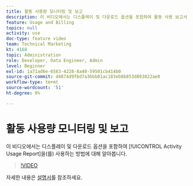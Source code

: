 ```yaml
---
title: 활동 사용량 모니터링 및 보고
description: 이 비디오에서는 디스플레이 및 다운로드 옵션을 포함하여 활동 사용 보고서 를 사용하는 방법에 대해 알아봅니다.
feature: Usage and Billing
topics: null
activity: use
doc-type: feature video
team: Technical Marketing
kt: 4168
topic: Administration
role: Developer, Data Engineer, Admin
level: Beginner
exl-id: 1a71ad6e-6583-4228-8a40-59501cb414b0
source-git-commit: d4874d9f6d7a36bb81ac183eb8b853d893822ae0
workflow-type: tm+mt
source-wordcount: '51'
ht-degree: 0%

---
```


# 활동 사용량 모니터링 및 보고

이 비디오에서는 디스플레이 및 다운로드 옵션을 포함하여 [!UICONTROL Activity Usage Report]을(를) 사용하는 방법에 대해 알아봅니다.

>[!VIDEO](https://video.tv.adobe.com/v/31443/?quality=12)

자세한 내용은 [설명서](https://experienceleague.adobe.com/docs/audience-manager/user-guide/features/administration/activity-usage-reporting.html)를 참조하세요.
